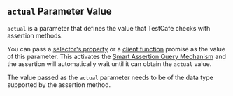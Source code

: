 ## `actual` Parameter Value 

`actual` is a parameter that defines the value that TestCafe checks with assertion methods.

You can pass a [selector's property](../../../../guides/basic-guides/select-page-elements.md#define-assertion-actual-value) or a [client function](../../../../guides/basic-guides/obtain-data-from-the-client.md) promise as the value of this parameter. This activates the [Smart Assertion Query Mechanism](../../../../guides/basic-guides/assert.md#smart-assertion-query-mechanism) and the assertion will automatically wait until it can obtain the `actual` value.

The value passed as the `actual` parameter needs to be of the data type supported by the assertion method.
